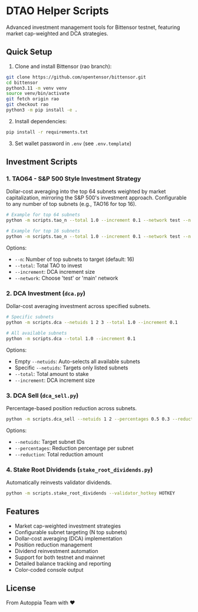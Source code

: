 # DTAO Helper Scripts

Advanced investment management tools for Bittensor testnet, featuring market cap-weighted and DCA strategies.

## Quick Setup

1. Clone and install Bittensor (rao branch):
```bash
git clone https://github.com/opentensor/bittensor.git
cd bittensor
python3.11 -m venv venv
source venv/bin/activate
git fetch origin rao
git checkout rao
python3 -m pip install -e .
```

2. Install dependencies:
```bash
pip install -r requirements.txt
```

3. Set wallet password in `.env` (see `.env.template`)

## Investment Scripts

### 1. TAO64 - S&P 500 Style Investment Strategy
Dollar-cost averaging into the top 64 subnets weighted by market capitalization, mirroring the S&P 500's investment approach. Configurable to any number of top subnets (e.g., TAO16 for top 16).

```bash
# Example for top 64 subnets
python -m scripts.tao_n --total 1.0 --increment 0.1 --network test --n 64

# Example for top 16 subnets
python -m scripts.tao_n --total 1.0 --increment 0.1 --network test --n 16
```

Options:
- `--n`: Number of top subnets to target (default: 16)
- `--total`: Total TAO to invest
- `--increment`: DCA increment size
- `--network`: Choose 'test' or 'main' network

### 2. DCA Investment (`dca.py`)
Dollar-cost averaging investment across specified subnets.

```bash
# Specific subnets
python -m scripts.dca --netuids 1 2 3 --total 1.0 --increment 0.1

# All available subnets
python -m scripts.dca --total 1.0 --increment 0.1
```

Options:
- Empty `--netuids`: Auto-selects all available subnets
- Specific `--netuids`: Targets only listed subnets
- `--total`: Total amount to stake
- `--increment`: DCA increment size

### 3. DCA Sell (`dca_sell.py`)
Percentage-based position reduction across subnets.

```bash
python -m scripts.dca_sell --netuids 1 2 --percentages 0.5 0.3 --reduction 10
```

Options:
- `--netuids`: Target subnet IDs
- `--percentages`: Reduction percentage per subnet
- `--reduction`: Total reduction amount

### 4. Stake Root Dividends (`stake_root_dividends.py`)
Automatically reinvests validator dividends.

```bash
python -m scripts.stake_root_dividends --validator_hotkey HOTKEY
```

## Features

- Market cap-weighted investment strategies
- Configurable subnet targeting (N top subnets)
- Dollar-cost averaging (DCA) implementation
- Position reduction management
- Dividend reinvestment automation
- Support for both testnet and mainnet
- Detailed balance tracking and reporting
- Color-coded console output

## License
From Autoppia Team with ❤️